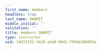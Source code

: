 ```yaml
---
first_name: members
headless: true
last_name: GWAMIT
middle_initial: ''
salutation: ''
title: members GWAMIT
type: instructor
uid: 19472151-3420-ada0-60d1-759ab180d03a
---
```


